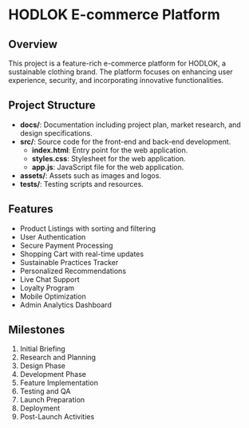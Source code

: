# HODLOK E-commerce Platform

## Overview
This project is a feature-rich e-commerce platform for HODLOK, a sustainable clothing brand. The platform focuses on enhancing user experience, security, and incorporating innovative functionalities.

## Project Structure
- **docs/**: Documentation including project plan, market research, and design specifications.
- **src/**: Source code for the front-end and back-end development.
  - **index.html**: Entry point for the web application.
  - **styles.css**: Stylesheet for the web application.
  - **app.js**: JavaScript file for the web application.
- **assets/**: Assets such as images and logos.
- **tests/**: Testing scripts and resources.

## Features
- Product Listings with sorting and filtering
- User Authentication
- Secure Payment Processing
- Shopping Cart with real-time updates
- Sustainable Practices Tracker
- Personalized Recommendations
- Live Chat Support
- Loyalty Program
- Mobile Optimization
- Admin Analytics Dashboard

## Milestones
1. Initial Briefing
2. Research and Planning
3. Design Phase
4. Development Phase
5. Feature Implementation
6. Testing and QA
7. Launch Preparation
8. Deployment
9. Post-Launch Activities

